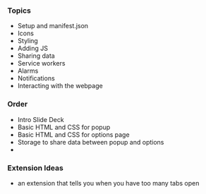 ### Topics
* Setup and manifest.json
* Icons
* Styling
* Adding JS
* Sharing data
* Service workers
* Alarms
* Notifications
* Interacting with the webpage

### Order
* Intro Slide Deck
* Basic HTML and CSS for popup
* Basic HTML and CSS for options page
* Storage to share data between popup and options
* 

### Extension Ideas
* an extension that tells you when you have too many tabs open
